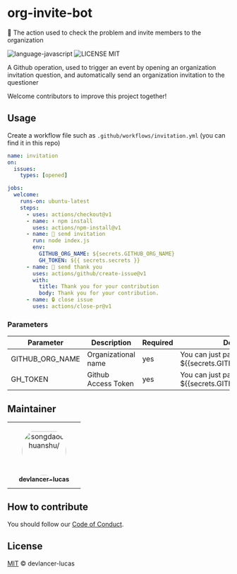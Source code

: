 # org-invite-bot
 🤖 The action used to check the problem and invite members to the organization 

![language-javascript](https://img.shields.io/github/languages/top/songdaochuanshu/org-invite-bot?logo=javascript&logoColor=yellow)
![LICENSE MIT](https://img.shields.io/github/license/songdaochuanshu/org-invite-bot?logo=apache&logoColor=blue)

A Github operation, used to trigger an event by opening an organization invitation question, and automatically send an organization invitation to the questioner

Welcome contributors to improve this project together!

## Usage

Create a workflow file such as `.github/workflows/invitation.yml` (you can find it in this repo)

```yml
name: invitation
on:
  issues:
    types: [opened]

jobs:
  welcome:
    runs-on: ubuntu-latest
    steps:
      - uses: actions/checkout@v1
      - name: ⬇️ npm install
        uses: actions/npm-install@v1
      - name: 🚀 send invitation
        run: node index.js
        env:
          GITHUB_ORG_NAME: ${secrets.GITHUB_ORG_NAME}
          GH_TOKEN: ${{ secrets.secrets }}
      - name: 💌 send thank you
        uses: actions/github/create-issue@v1
        with:
          title: Thank you for your contribution
          body: Thank you for your contribution.
      - name: 🔒 close issue
        uses: actions/close-pr@v1

```

### Parameters

| Parameter| Description| Required | Default |
| -------- | -------- | -------- | -------- |
| GITHUB_ORG_NAME| Organizational name | yes| You can just pass ${{secrets.GITHUB_ORG_NAME}}|
| GH_TOKEN| Github Access Token | yes| You can just pass ${{secrets.GITHUB_TOKEN}}|

## Maintainer

<table>
<tr>
    <td align="center" style="word-wrap: break-word; width: 150.0; height: 150.0">
        <a href=https://github.com/devlancer-lucas>
            <img src=https://avatars.githubusercontent.com/u/125998213?v=4 width="100;"  style="border-radius:50%;align-items:center;justify-content:center;overflow:hidden;padding-top:10px" alt=songdaochuanshu/>
            <br />
            <sub style="font-size:14px"><b>devlancer-lucas</b></sub>
        </a>
    </td>
</tr>
</table>

## How to contribute

You should follow our [Code of Conduct](/CODE_OF_CONDUCT.md).
## License

[MIT](/LICENSE) © devlancer-lucas
